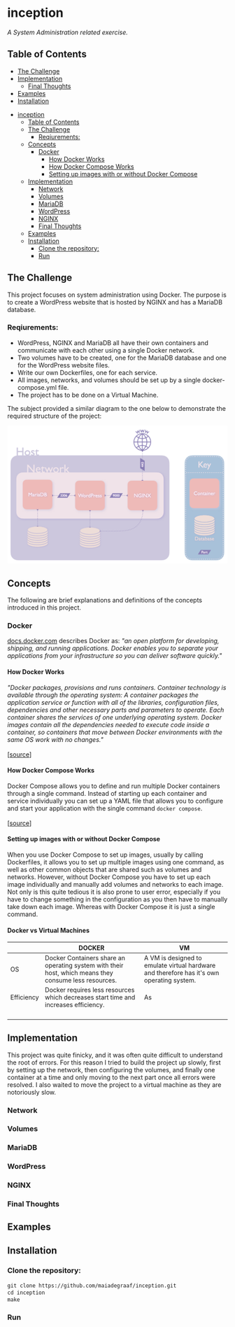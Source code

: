 # inception

*A System Administration related exercise.*

## Table of Contents
- [The Challenge](#the-challenge)
- [Implementation](#implementation)
    - [Final Thoughts](#final-thoughts)
- [Examples](#examples)
- [Installation](#installation)

<!-- TOC -->
* [inception](#inception)
  * [Table of Contents](#table-of-contents)
  * [The Challenge](#the-challenge)
    * [Reqiurements:](#reqiurements-)
  * [Concepts](#concepts)
    * [Docker](#docker)
      * [How Docker Works](#how-docker-works)
      * [How Docker Compose Works](#how-docker-compose-works)
      * [Setting up images with or without Docker Compose](#setting-up-images-with-or-without-docker-compose)
  * [Implementation](#implementation)
    * [Network](#network)
    * [Volumes](#volumes)
    * [MariaDB](#mariadb)
    * [WordPress](#wordpress)
    * [NGINX](#nginx)
    * [Final Thoughts](#final-thoughts)
  * [Examples](#examples)
  * [Installation](#installation)
    * [Clone the repository:](#clone-the-repository-)
    * [Run](#run)
<!-- TOC -->

## The Challenge
This project focuses on system administration using Docker.  The purpose is to create a WordPress website that is hosted by NGINX and has a MariaDB database. 

### Reqiurements:
- WordPress, NGINX and MariaDB all have their own containers and communicate with each other using a single Docker network. 
- Two volumes have to be created, one for the MariaDB database and one for the WordPress website files. 
- Write our own Dockerfiles, one for each service.
- All images, networks, and volumes should be set up by a single docker-compose.yml file.
- The project has to be done on a Virtual Machine.

The subject provided a similar diagram to the one below to demonstrate the required structure of the project:
<div style="text-align: center;">
<img src="./imgs/inception_diagram.png" width="900px"/>
</div>

## Concepts
The following are brief explanations and definitions of the concepts introduced in this project.
### Docker
[docs.docker.com](https://docs.docker.com/get-started/overview/) describes Docker as: _"an open platform for developing, shipping, and running applications. Docker enables you to separate your applications from your infrastructure so you can deliver software quickly."_

#### How Docker Works
_"Docker packages, provisions and runs containers. Container technology is available through the operating system: A container packages the application service or function with all of the libraries, configuration files, dependencies and other necessary parts and parameters to operate. Each container shares the services of one underlying operating system. Docker images contain all the dependencies needed to execute code inside a container, so containers that move between Docker environments with the same OS work with no changes."_ 
<br><br> [[source](https://www.techtarget.com/searchitoperations/definition/Docker)]

#### How Docker Compose Works
Docker Compose allows you to define and run multiple Docker containers through a single command.  Instead of starting up each container and service individually you can set up a YAML file that allows you to configure and start your application with the single command `docker compose`. 
<br><br>[[source](https://docs.docker.com/compose/)]

#### Setting up images with or without Docker Compose
When you use Docker Compose to set up images, usually by calling Dockerfiles, it allows you to set up multiple images using one command, as well as other common objects that are shared such as volumes and networks. However, without Docker Compose you have to set up each image individually and manually add volumes and networks to each image.  Not only is this quite tedious it is also prone to user error, especially if you have to change something in the configuration as you then have to manually take down each image.  Whereas with Docker Compose it is just a single command.

#### Docker vs Virtual Machines

|            | DOCKER                                                                                                | VM                                                                                        |
|:-----------|-------------------------------------------------------------------------------------------------------|-------------------------------------------------------------------------------------------|
| OS         | Docker Containers share an operating system with their host, which means they consume less resources. | A VM is designed to emulate virtual hardware and therefore has it's own operating system. |
| Efficiency | Docker requires less resources which decreases start time and increases efficiency.                    | As                                                                                        |
|            |                                                                                                       |                                                                                           |
|            |                                                                                                       |                                                                                           |
|            |                                                                                                       |                                                                                           |
|            |                                                                                                       |                                                                                           |


## Implementation
This project was quite finicky, and it was often quite difficult to understand the root of errors.  For this reason I tried to build the project up slowly, first by setting up the network, then configuring the volumes, and finally one container at a time and only moving to the next part once all errors were resolved.  I also waited to move the project to a virtual machine as they are notoriously slow.

### Network


### Volumes

### MariaDB

### WordPress

### NGINX

### Final Thoughts

## Examples

## Installation
### Clone the repository:
``` 
git clone https://github.com/maiadegraaf/inception.git
cd inception
make
```

### Run
